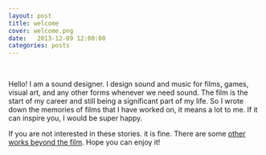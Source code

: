 ```yaml
---
layout: post
title: welcome
cover: welcome.png
date:   2013-12-09 12:00:00
categories: posts
---
```

<br>

Hello! I am a sound designer. I design sound and music for films, games, visual art, and any other forms whenever we need sound. The film is the start of my career and still being a significant part of my life. So I wrote down the memories of films that I have worked on, it means a lot to me. If it can inspire you, I would be super happy.

If you are not interested in these stories. it is fine. There are some [other works beyond the film](https://www.youtube.com/channel/UC1zijzn8qPG5BK8-dVRDRQQ). Hope you can enjoy it! 
